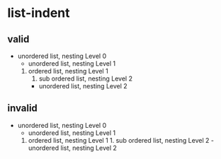 # list-indent

## valid

- unordered list, nesting Level 0
  - unordered list, nesting Level 1
  1. ordered list, nesting Level 1
     1. sub ordered list, nesting Level 2
     - unordered list, nesting Level 2

## invalid

- unordered list, nesting Level 0
    - unordered list, nesting Level 1
    1. ordered list, nesting Level 1
      1. sub ordered list, nesting Level 2
      - unordered list, nesting Level 2
